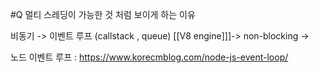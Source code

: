 #Q 멀티 스레딩이 가능한 것 처럼 보이게 하는 이유

비동기  -> 이벤트 루프 (callstack , queue)  [[V8 engine]]]->  non-blocking -> 

노드 이벤트 루프 : https://www.korecmblog.com/node-js-event-loop/
